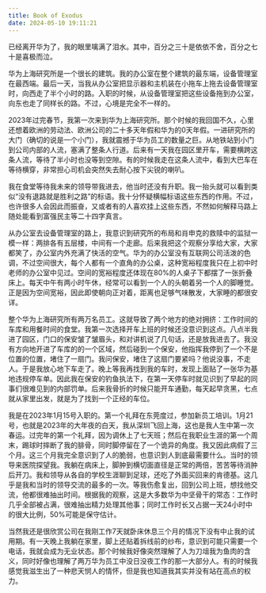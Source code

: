 ```yaml
---
title: Book of Exodus
date: 2024-05-10 19:11:21
---
```


已经离开华为了，我的眼里噙满了泪水。其中，百分之三十是依依不舍，百分之七十是喜极而泣。

华为上海研究所是一个很长的建筑。我的办公室在整个建筑的最东端，设备管理室在最西端。最后一天，当我从办公室把显示器和主机装在小拖车上拖去设备管理室时，向西走了半个小时的路。入职的时候，从设备管理室把这些设备拖到办公室，向东也走了同样长的路。不过，心境是完全不一样的。

2023年过完春节，我第一次来到华为上海研究所。那个时候的我回国不久，心里还想着欧洲的劳动法、欧洲公司的二十多天年假和华为的0天年假。一进研究所的大门（确切的说是一个小门），我就震撼于华为员工的数量之巨。从地铁站到小门到公司内部的人流，塞满了整条人行道。后来有一天我在园区里开车，需要横跨这条人流，等待了半小时也没等到空隙。有的时候我走在这条人流中，看到大巴车在等待横穿，非常担心司机会突然失去耐心按下尖锐的喇叭。

我在食堂等待我未来的领导带我进去，他当时还没有升职。我一抬头就可以看到类似“没有退路就是胜利之路”的标语。我十分怀疑横幅标语这些东西的作用。不过，也许很多人会因此而振奋，又或者有的人喜欢挂上这些东西，不然如何解释马路上随处能看到富强民主等二十四字真言。

从办公室去设备管理室的路上，我意识到研究所的布局和肖申克的救赎中的监狱一模一样：两排各有五层楼，中间有一个走廊。后来我把这个观察分享给大家，大家都笑了，办公室内外充满了快活的空气。华为的办公室没有互联网公司活泼的色调，不过空间很大，每个人都有一个直角的办公桌，这种宽裕程度我只在上初中时老师的办公室中见过。空间的宽裕程度还体现在80%的人桌子下都摆了一张折叠床上。每天中午有两小时午休，经常可以看到一个人的头朝着另一个人的脚睡觉。正是因为空间宽裕，因此即使朝向正对着，距离也足够气味散发，大家睡的都很安详。

整个华为上海研究所有两万名员工。这就导致了两个地方的绝对拥挤：工作时间的车库和用餐时间的食堂。我第一次选择开车上班的时候还没意识到这点。八点半我进了园区，门口的保安皱了皱眉头，和对讲机说了几句话，还是放我进去了。我没有方向地开进了车库的的一个区域，然后碰到一个保安，他指挥我停到了一个不是位置的位置，堵住了一扇门。我问保安，堵住了这扇门要紧吗？他说没事，不走人。于是我放心地下车走了。晚上等我再找到我的车时，发现上面贴了一张华为基地违规停车单。因此我在保安的钓鱼执法下，在第一天停车时就见识到了早起的同事们很难见到的内部罚单。后来我骨折的时候只能开车通勤，每天起早贪黑，七点就从家里出发，就是为了找到一个正经的车位。

我是在2023年1月15号入职的。第一个礼拜在东莞度过，参加新员工培训。1月21号，也就是2023年的大年夜的白天，我从深圳飞回上海，这也是我人生中第一次春运。过完年的第一个礼拜，因为调休上了七天班；然后在我职业生涯的第一个周末，踢球时摔断了我的腓骨，同时脚停留在了一个诡异的角度。我又因此病假了三个月。这三个月我完全意识到了人的脆弱，也意识到人到底最需要什么。当时的领导来医院探望我。我躺在病床上，脚肿到横切面直径是正常的两倍，苦苦等待消肿后开刀。我和领导从各自的学校生涯聊到足球，还吃了外面买回来的肯德基。这几乎是我和当时的领导交流的最多的一次。等我伤愈复出，回到公司上班，想找他交流，他都很难抽出时间。根据我的观察，这是大多数华为中坚骨干的常态：工作时几乎全部被占满，很难抽出精力处理其他事；同时工作时长又占据一天24小时中的很大比例，50%可能是保守估计。

当然我还是很欣赏公司在我刚工作7天就卧床休息三个月的情况下没有中止我的试用期。有一天晚上我躺在家里，脚上还贴着拆线前的纱布，意识到可能只需要一个电话，我就会成为无业状态。那个时候我好像突然理解了人为刀俎我为鱼肉的含义，同时好像也理解了两万华为员工中没日没夜工作的那一大部分人。有的时候我感觉我滋生出了一种悲天悯人的情怀，但是我也知道我其实并没有站在高点的权力。







